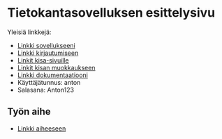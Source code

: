 # Tietokantasovelluksen esittelysivu

Yleisiä linkkejä:

* [Linkki sovellukseeni](https://ahjyrkia.users.cs.helsinki.fi/Tikaso)
* [Linkki kirjautumiseen](https://ahjyrkia.users.cs.helsinki.fi/Tikaso/login)
* [Linkit kisa-sivuille](https://ahjyrkia.users.cs.helsinki.fi/Tikaso/race)
* [Linkit kisan muokkaukseen](https://ahjyrkia.users.cs.helsinki.fi/Tikaso/race/1/edit)
* [Linkki dokumentaatiooni](https://github.com/ahjyrkia/tulospalvelu/blob/master/doc/dokumentaatio.pdf)
* Käyttäjätunnus: anton
* Salasana: Anton123

## Työn aihe

* [Linkki aiheeseen](http://advancedkittenry.github.io/suunnittelu_ja_tyoymparisto/aiheet/Hiihtokisojen_tulospalvelu.html) 
